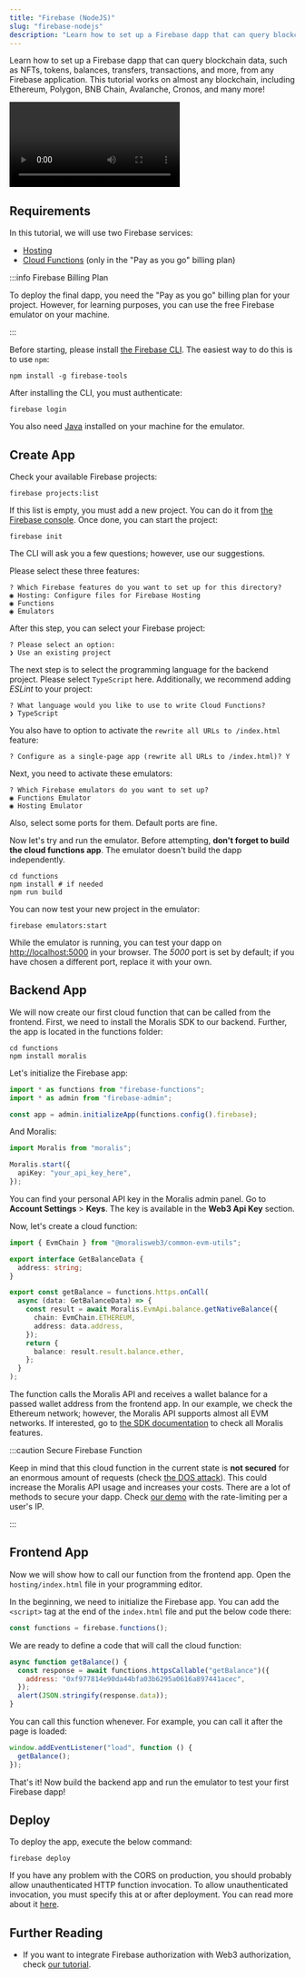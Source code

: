```yaml
---
title: "Firebase (NodeJS)"
slug: "firebase-nodejs"
description: "Learn how to set up a Firebase dapp that can query blockchain data, such as NFTs, tokens, balances, transfers, transactions, and more, from any Firebase application. This tutorial works on almost any blockchain, including Ethereum, Polygon, BNB Chain, Avalanche, Cronos, and many more!"
---
```


Learn how to set up a Firebase dapp that can query blockchain data, such as NFTs, tokens, balances, transfers, transactions, and more, from any Firebase application. This tutorial works on almost any blockchain, including Ethereum, Polygon, BNB Chain, Avalanche, Cronos, and many more!

<video controls>
  <source src="/video/4f09542-moralis-firebase-2.mp4"/>
</video>

## Requirements

In this tutorial, we will use two Firebase services:

- [Hosting](https://firebase.google.com/docs/hosting)
- [Cloud Functions](https://firebase.google.com/docs/functions) (only in the "Pay as you go" billing plan)

:::info Firebase Billing Plan

To deploy the final dapp, you need the "Pay as you go" billing plan for your project. However, for learning purposes, you can use the free Firebase emulator on your machine.

:::

Before starting, please install [the Firebase CLI](https://firebase.google.com/docs/cli). The easiest way to do this is to use `npm`:

```
npm install -g firebase-tools
```

After installing the CLI, you must authenticate:

```
firebase login
```

You also need [Java](https://www.oracle.com/java/technologies/javase/jdk18-archive-downloads.html) installed on your machine for the emulator.

## Create App

Check your available Firebase projects:

```shell
firebase projects:list
```

If this list is empty, you must add a new project. You can do it from [the Firebase console](https://console.firebase.google.com/). Once done, you can start the project:

```shell
firebase init
```

The CLI will ask you a few questions; however, use our suggestions.

Please select these three features:

```
? Which Firebase features do you want to set up for this directory?
◉ Hosting: Configure files for Firebase Hosting
◉ Functions
◉ Emulators
```

After this step, you can select your Firebase project:

```
? Please select an option:
❯ Use an existing project
```

The next step is to select the programming language for the backend project. Please select `TypeScript` here. Additionally, we recommend adding _ESLint_ to your project:

```
? What language would you like to use to write Cloud Functions?
❯ TypeScript
```

You also have to option to activate the `rewrite all URLs to /index.html` feature:

```
? Configure as a single-page app (rewrite all URLs to /index.html)? Y
```

Next, you need to activate these emulators:

```
? Which Firebase emulators do you want to set up?
◉ Functions Emulator
◉ Hosting Emulator
```

Also, select some ports for them. Default ports are fine.

Now let's try and run the emulator. Before attempting, **don't forget to build the cloud functions app**. The emulator doesn't build the dapp independently.

```shell
cd functions
npm install # if needed
npm run build
```

You can now test your new project in the emulator:

```shell
firebase emulators:start
```

While the emulator is running, you can test your dapp on [http://localhost:5000](http://localhost:5000) in your browser. The _5000_ port is set by default; if you have chosen a different port, replace it with your own.

## Backend App

We will now create our first cloud function that can be called from the frontend. First, we need to install the Moralis SDK to our backend. Further, the app is located in the functions folder:

```
cd functions
npm install moralis
```

Let's initialize the Firebase app:

```typescript functions/src/index.ts
import * as functions from "firebase-functions";
import * as admin from "firebase-admin";

const app = admin.initializeApp(functions.config().firebase);
```

And Moralis:

```typescript functions/src/index.ts
import Moralis from "moralis";

Moralis.start({
  apiKey: "your_api_key_here",
});
```

You can find your personal API key in the Moralis admin panel. Go to **Account Settings** > **Keys**. The key is available in the **Web3 Api Key** section.

Now, let's create a cloud function:

```typescript functions/src/index.ts
import { EvmChain } from "@moralisweb3/common-evm-utils";

export interface GetBalanceData {
  address: string;
}

export const getBalance = functions.https.onCall(
  async (data: GetBalanceData) => {
    const result = await Moralis.EvmApi.balance.getNativeBalance({
      chain: EvmChain.ETHEREUM,
      address: data.address,
    });
    return {
      balance: result.result.balance.ether,
    };
  }
);
```

The function calls the Moralis API and receives a wallet balance for a passed wallet address from the frontend app. In our example, we check the Ethereum network; however, the Moralis API supports almost all EVM networks. If interested, go to [the SDK documentation](/web3-data-api/evm/moralis-sdk) to check all Moralis features.

:::caution Secure Firebase Function

Keep in mind that this cloud function in the current state is **not secured** for an enormous amount of requests (check [the DOS attack](https://en.wikipedia.org/wiki/Denial-of-service_attack)). This could increase the Moralis API usage and increases your costs. There are a lot of methods to secure your dapp. Check [our demo](https://github.com/MoralisWeb3/Moralis-JS-SDK/tree/main/demos/firebase-proxy) with the rate-limiting per a user's IP.

:::

## Frontend App

Now we will show how to call our function from the frontend app. Open the `hosting/index.html` file in your programming editor.

In the beginning, we need to initialize the Firebase app. You can add the `<script>` tag at the end of the `index.html` file and put the below code there:

```javascript hosting/index.html
const functions = firebase.functions();
```

We are ready to define a code that will call the cloud function:

```javascript hosting/index.html
async function getBalance() {
  const response = await functions.httpsCallable("getBalance")({
    address: "0xf977814e90da44bfa03b6295a0616a897441acec",
  });
  alert(JSON.stringify(response.data));
}
```

You can call this function whenever. For example, you can call it after the page is loaded:

```javascript hosting/index.html
window.addEventListener("load", function () {
  getBalance();
});
```

That's it! Now build the backend app and run the emulator to test your first Firebase dapp!

## Deploy

To deploy the app, execute the below command:

```
firebase deploy
```

If you have any problem with the CORS on production, you should probably allow unauthenticated HTTP function invocation. To allow unauthenticated invocation, you must specify this at or after deployment. You can read more about it [here](https://cloud.google.com/functions/docs/securing/managing-access-iam#allowing_unauthenticated_http_function_invocation).

## Further Reading

- If you want to integrate Firebase authorization with Web3 authorization, check [our tutorial](/authentication-api/evm/integrations/firebase-nodejs).
